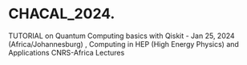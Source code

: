 # CHACAL_2024.
 TUTORIAL on Quantum Computing basics with Qiskit - Jan 25, 2024 (Africa/Johannesburg) ,  Computing in HEP (High Energy Physics) and Applications CNRS-Africa Lectures
